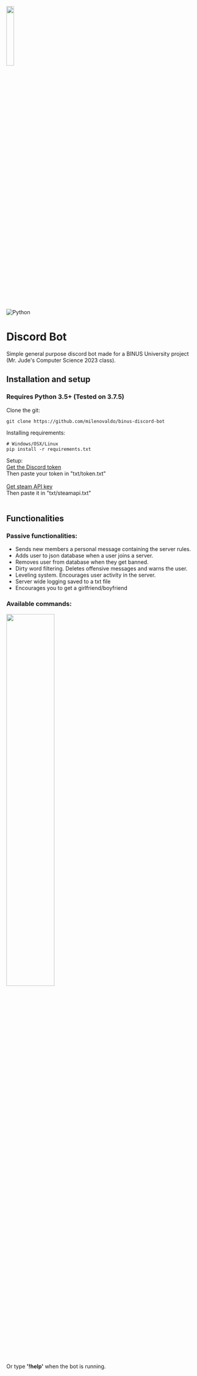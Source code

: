 <p align="left"><img width=20% src="https://image.psikolif.com/wp-content/uploads/2018/10/Logo-Binus-University-Universitas-Bina-Nusantara-PNG.png"></p>

![Python](https://img.shields.io/badge/python-v3.5+-blue.svg)

# Discord Bot 
 Simple general purpose discord bot made for a BINUS University project (Mr. Jude's Computer Science 2023 class).

 ## Installation and setup

 ### Requires Python 3.5+ (Tested on 3.7.5)

 Clone the git:
 ```
 git clone https://github.com/milenovaldo/binus-discord-bot
 ```

 Installing requirements:
 ```
 # Windows/OSX/Linux
 pip install -r requirements.txt
 ```


Setup:<br/>
<a href = "https://github.com/reactiflux/discord-irc/wiki/Creating-a-discord-bot-&-getting-a-token">Get the Discord token</a><br/>
Then paste your token in "txt/token.txt"<br/><br/>
<a href = "https://steamcommunity.com/dev/apikey">Get steam API key</a><br/>
Then paste it in "txt/steamapi.txt"<br/><br/>


## Functionalities

### Passive functionalities:

<ul>
    <li>Sends new members a personal message containing the server rules.</li>
    <li>Adds user to json database when a user joins a server.</li>
    <li>Removes user from database when they get banned.</li>
    <li>Dirty word filtering. Deletes offensive messages and warns the user.</li>
    <li>Leveling system. Encourages user activity in the server.</li>
    <li>Server wide logging saved to a txt file</li>
    <li>Encourages you to get a girlfriend/boyfriend</li>
</ul>

### Available commands:

<img width = 50% src = 'https://i.ibb.co/b2VHbyZ/ss.jpg'>

Or type <b>'!help'</b> when the bot is running.
